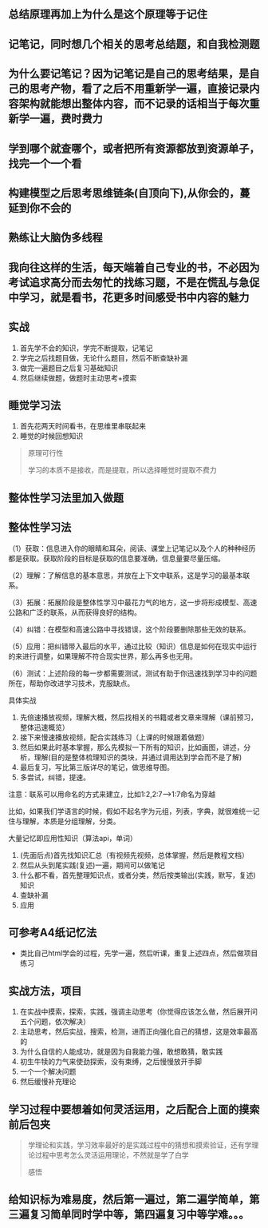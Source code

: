 ## 总结原理再加上为什么是这个原理等于记住

## 记笔记，同时想几个相关的思考总结题，和自我检测题

## 为什么要记笔记？因为记笔记是自己的思考结果，是自己的思考产物，看了之后不用重新学一遍，直接记录内容架构就能想出整体内容，而不记录的话相当于每次重新学一遍，费时费力

## 学到哪个就查哪个，或者把所有资源都放到资源单子，找完一个一个看

## 构建模型之后思考思维链条(自顶向下),从你会的，蔓延到你不会的

## 熟练让大脑伪多线程

## 我向往这样的生活，每天端着自己专业的书，不必因为考试追求高分而去匆忙的找练习题，不是在慌乱与急促中学习，就是看书，花更多时间感受书中内容的魅力

## 实战

1. 首先学不会的知识，学完不断提取，记笔记
2. 学完之后找题目做，无论什么题目，然后不断查缺补漏
3. 做完一遍题目之后复习基础知识
4. 然后继续做题，做题时主动思考+摸索

## 睡觉学习法

1. 首先花两天时间看书，在思维里串联起来
2. 睡觉的时候回想知识

> 原理可行性
>
> 学习的本质不是接收，而是提取，所以选择睡觉时提取不费力

## 整体性学习法里加入做题

## 整体性学习法

（1）获取：信息进入你的眼睛和耳朵，阅读、课堂上记笔记以及个人的种种经历都是获取。获取阶段的目标是获取的信息要准确，信息量要尽量压缩。

（2）理解：了解信息的基本意思，并放在上下文中联系，这是学习的最基本联系。

（3）拓展：拓展阶段是整体性学习中最花力气的地方，这一步将形成模型、高速公路和广泛的联系，从而获得良好的结构。

（4）纠错：在模型和高速公路中寻找错误，这个阶段要删除那些无效的联系。

（5）应用：把纠错带入最后的水平，通过比较（知识）信息是如何在现实中运行的来进行调整，如果理解不符合现实世界，那么再多也无用。

（6）测试：上述阶段的每一步都需要测试，测试有助于你迅速找到学习中的问题所在，帮助你改进学习技术，克服缺点。

具体实战

1. 先倍速播放视频，理解大概，然后找相关的书籍或者文章来理解（课前预习，整体迅速概览）
2. 接下来慢速播放视频，配合实践练习（上课的时候跟着做题）
3. 然后如果此时基本掌握，那么先模拟一下所有的知识，比如画图，讲述，分析，理解(目的是整体梳理知识的类块，并通过调用达到学会而不是了解)
4. 最后复习，写比第三版详尽的笔记，做思维导图。
5. 多尝试，纠错，提速。

注意：联系可以用命名的方式来建立，比如1:2,2:7–>1:7命名为穿越

比如，如果我们学语言的时候，假如不起名字为元组，列表，字典，就很难统一记住与理解，本质是分组理解，分类。

大量记忆即应用性知识（算法api，单词）

1. (先面后点)首先找知识汇总（有视频先视频，总体掌握，然后是教程文档）
2. 然后从头到尾实践(复述)一遍，期间可以做笔记
3. 什么都不看，首先整理知识点，或者分类，然后按类输出(实践，默写，复述)知识
4. 查缺补漏
5. 应用

## 可参考A4纸记忆法

* 类比自己html学会的过程，先学一遍，然后听课，重复上述四点，然后做项目练习

## 实战方法，项目

1. 在实战中摸索，探索，实践，强调主动思考（你觉得应该怎么做，然后展开问五个问题，依次解决）
2. 主动思考，然后实战，搜索，检测，进而正向强化自己的猜想，这是效率最高的
3. 为什么自信的人能成功，就是因为自我能力强，敢想敢猜，敢实践
4. 初生牛犊的力气来使劲探索，没有束缚，之后慢慢放开手脚
5. 一个一个解决问题
6. 然后缓慢补充理论

## 学习过程中要想着如何灵活运用，之后配合上面的摸索前后包夹

> 学理论和实践，学习效率最好的是实践过程中的猜想和摸索验证，还有学理论过程中思考怎么灵活运用理论，不然就是学了白学
>
> 感悟

## 给知识标为难易度，然后第一遍过，第二遍学简单，第三遍复习简单同时学中等，第四遍复习中等学难。。。
